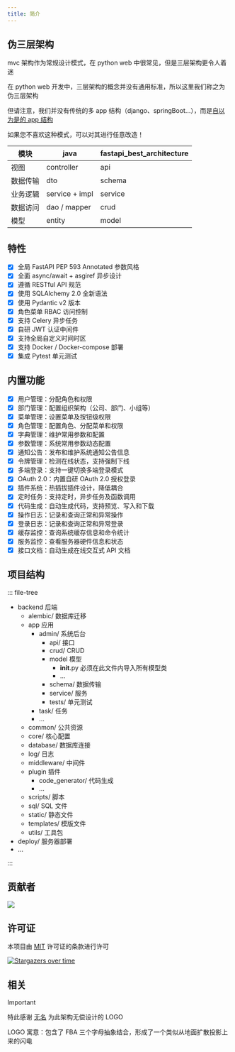 ```yaml
---
title: 简介
---
```


## 伪三层架构

mvc 架构作为常规设计模式，在 python web 中很常见，但是三层架构更令人着迷

在 python web 开发中，三层架构的概念并没有通用标准，所以这里我们称之为伪三层架构

但请注意，我们并没有传统的多 app 结构（django、springBoot...），而是[自以为是的 app 结构](#项目结构)

如果您不喜欢这种模式，可以对其进行任意改造！

| 模块   | java           | fastapi_best_architecture |
|------|----------------|---------------------------|
| 视图   | controller     | api                       |
| 数据传输 | dto            | schema                    |
| 业务逻辑 | service + impl | service                   |
| 数据访问 | dao / mapper   | crud                      |
| 模型   | entity         | model                     |

## 特性

- [x] 全局 FastAPI PEP 593 Annotated 参数风格
- [x] 全面 async/await + asgiref 异步设计
- [x] 遵循 RESTful API 规范
- [x] 使用 SQLAlchemy 2.0 全新语法
- [x] 使用 Pydantic v2 版本
- [x] 角色菜单 RBAC 访问控制
- [x] 支持 Celery 异步任务
- [x] 自研 JWT 认证中间件
- [x] 支持全局自定义时间时区
- [x] 支持 Docker / Docker-compose 部署
- [x] 集成 Pytest 单元测试

## 内置功能

- [x] 用户管理：分配角色和权限
- [x] 部门管理：配置组织架构（公司、部门、小组等）
- [x] 菜单管理：设置菜单及按钮级权限
- [x] 角色管理：配置角色、分配菜单和权限
- [x] 字典管理：维护常用参数和配置
- [x] 参数管理：系统常用参数动态配置
- [x] 通知公告：发布和维护系统通知公告信息
- [x] 令牌管理：检测在线状态，支持强制下线
- [x] 多端登录：支持一键切换多端登录模式
- [x] OAuth 2.0：内置自研 OAuth 2.0 授权登录
- [x] 插件系统：热插拔插件设计，降低耦合
- [x] 定时任务：支持定时，异步任务及函数调用
- [x] 代码生成：自动生成代码，支持预览、写入和下载
- [x] 操作日志：记录和查询正常和异常操作
- [x] 登录日志：记录和查询正常和异常登录
- [x] 缓存监控：查询系统缓存信息和命令统计
- [x] 服务监控：查看服务器硬件信息和状态
- [x] 接口文档：自动生成在线交互式 API 文档

## 项目结构

::: file-tree

- backend 后端
    - alembic/ 数据库迁移
    - app 应用
        - admin/ 系统后台
            - api/ 接口
            - crud/ CRUD
            - model 模型
                - __init__.py 必须在此文件内导入所有模型类
                - …
            - schema/ 数据传输
            - service/ 服务
            - tests/ 单元测试
        - task/ 任务
        - …
    - common/ 公共资源
    - core/ 核心配置
    - database/ 数据库连接
    - log/ 日志
    - middleware/ 中间件
    - plugin 插件
        - code_generator/ 代码生成
        - …
    - scripts/ 脚本
    - sql/ SQL 文件
    - static/ 静态文件
    - templates/ 模版文件
    - utils/ 工具包
- deploy/ 服务器部署
- …

:::

## 贡献者

<a href="https://github.com/fastapi-practices/fastapi_best_architecture/graphs/contributors">
  <img src="https://contrib.rocks/image?repo=fastapi-practices/fastapi_best_architecture"/>
</a>

## 许可证

本项目由 [MIT](https://github.com/fastapi-practices/fastapi_best_architecture/blob/master/LICENSE) 许可证的条款进行许可

[![Stargazers over time](https://starchart.cc/fastapi-practices/fastapi_best_architecture.svg?variant=adaptive)](https://starchart.cc/fastapi-practices/fastapi_best_architecture)

## 相关

> [!IMPORTANT]
> 特此感谢 [无名](https://github.com/lvright) 为此架构无偿设计的 LOGO
>
> LOGO 寓意：包含了 FBA 三个字母抽象结合，形成了一个类似从地面扩散投影上来的闪电
